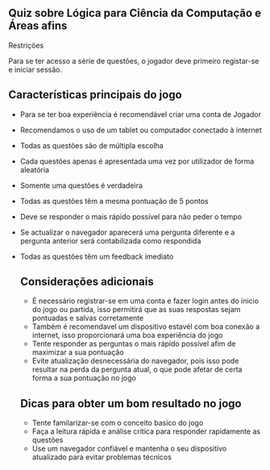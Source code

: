 ## Quiz sobre Lógica para Ciência da Computação e Áreas afins
 
Restrições

Para se ter acesso a série de questões, o jogador deve primeiro registar-se e iniciar sessão.


## Características principais do jogo

- Para se ter boa experiência é recomendável criar uma conta de Jogador
- Recomendamos o uso de um tablet ou computador conectado à internet
- Todas as questões são de múltipla escolha
- Cada questões apenas é apresentada uma vez por utilizador de forma aleatória
- Somente uma questões é verdadeira
- Todas as questões têm a mesma pontuação de 5 pontos
- Deve se responder o mais rápido possível para não peder o tempo
- Se actualizar o navegador aparecerá uma pergunta diferente e a pergunta anterior será contabilizada como respondida
- Todas as questões têm um feedback imediato

  ## Considerações adicionais

  - É necessário registrar-se em uma conta e fazer login antes do inicio do jogo ou partida, isso permitirá que as suas respostas sejam pontuadas e salvas corretamente 
  - Também é recomendavel um dispositivo estavél com boa conexão a internet, isso proporcionará uma boa experiência do jogo
  - Tente responder as perguntas o mais rápido possível afim de maximizar a sua pontuação
  - Evite atualização desnecessária do navegador, pois isso pode resultar na perda da pergunta atual, o que pode afetar de certa forma a sua pontuação no jogo

  ## Dicas para obter um bom resultado no jogo
  
  - Tente familarizar-se com o conceito basico do jogo
  - Faça a leitura rápida e análise critica para responder rapidamente as questões
  - Use um navegador confiável e mantenha o seu dispositivo atualizado para evitar problemas técnicos

  ## 
  
